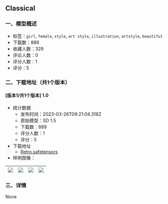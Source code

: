 ## Classical
### 一、模型概述

- 标签：`girl`, `female`, `style`, `art style`, `illustration`, `artstyle`, `beautiful`
- 下载数：889
- 收藏人数：329
- 评论人数：0
- 评分人数：1
- 评分：5

### 二、下载地址（共1个版本）

#### [版本1/共1个版本] 1.0

- 统计数据
  - 发布时间：2023-03-26T09:21:04.318Z
  - 原始模型：SD 1.5
  - 下载数：889
  - 评分人数：1
  - 评分：5
- 下载地址
  - [Retro.safetensors](https://civitai.com/api/download/models/21865)
- 样例图像：

| <img src="https://image.civitai.com/xG1nkqKTMzGDvpLrqFT7WA/0225b2d1-358c-4755-64ed-8eb6bd4bea00/width=450/233636.jpeg" /> | <img src="https://image.civitai.com/xG1nkqKTMzGDvpLrqFT7WA/1360b43b-aa84-4fa9-c053-ffefa96e1300/width=450/233639.jpeg" /> | <img src="https://image.civitai.com/xG1nkqKTMzGDvpLrqFT7WA/d2606b31-5672-425e-4cba-86a15f420a00/width=450/233638.jpeg" /> | <img src="https://image.civitai.com/xG1nkqKTMzGDvpLrqFT7WA/6637a9f8-d263-4d2f-9ed7-7dfb7f070700/width=450/233637.jpeg" /> |
| ---- | ---- | ---- | ---- |


### 三、详情
None